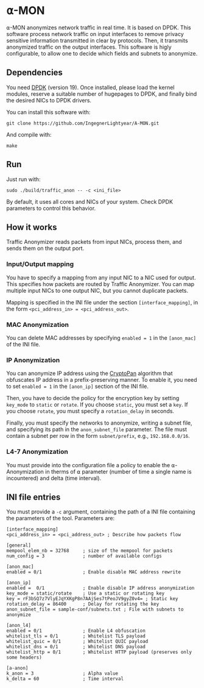 # ⍺-MON
⍺-MON anonymizes network traffic in real time. It is based on DPDK.
This software process network traffic on input interfaces to remove privacy sensitive information transmitted in clear by protocols.
Then, it transmits anonymized traffic on the output interfaces.
This software is higly configurable, to allow one to decide which fields and subnets to anonymize. 

## Dependencies

You need [DPDK](http://dpdk.org/) (version 19).
Once installed, please load the kernel modules, reserve a suitable number of hugepages to DPDK, and finally bind the desired NICs to DPDK drivers.

You can install this software with:
``` 
git clone https://github.com/IngegnerLightyear/A-MON.git
```

And compile with:
```
make
```

## Run
Just run with:
```
sudo ./build/traffic_anon -- -c <ini_file>
```

By default, it uses all cores and NICs of your system. Check DPDK parameters to control this behavior.

## How it works

Traffic Anonymizer reads packets from input NICs, process them, and sends them on the output port.

### Input/Output mapping

You have to specify a mapping from any input NIC to a NIC used for output. This specifies how packets are routed by Traffic Anonymizer.
You can map multiple input NICs to one output NIC, but you cannot duplicate packets.

Mapping is specified in the INI file under the section `[interface_mapping]`, in the form `<pci_address_in> = <pci_address_out>`.

### MAC Anonymization

You can delete MAC addresses by specifying `enabled = 1` in the `[anon_mac]` of the INI file.

### IP Anonymization

You can anonymize IP address using the [CryptoPan](https://www.cc.gatech.edu/computing/Networking/projects/cryptopan/) algorithm that obfuscates IP address in a prefix-preserving manner. To enable it, you need to set `enabled = 1` in the `[anon_ip]` section of the INI file.

Then, you have to decide the policy for the encryption key by setting `key_mode` to `static` or `rotate`.
If you choose `static`, you must set a `key`. If you choose `rotate`, you must specify a `rotation_delay` in seconds.

Finally, you must specify the networks to anonymize, writing a subnet file, and specifying its path in the `anon_subnet_file` parameter. The file must contain a subnet per row in the form `subnet/prefix`, e.g., `192.168.0.0/16`.

### L4-7 Anonymization

You must provide into the configuration file a policy to enable the ⍺-Anonymization in therms of ⍺ parameter (number of time a single name is incountered) and delta (time interval).

## INI file entries
You must provide a `-c` argument, containing the path of a INI file containing the parameters of the tool.
Parameters are:
```
[interface_mapping]
<pci_address_in> = <pci_address_out> ; Describe how packets flow

[general]
mempool_elem_nb = 32768     ; size of the mempool for packets
num_config = 3              ; number of available configs

[anon_mac]
enabled = 0/1               ; Enable disable MAC address rewrite

[anon_ip]
enabled =  0/1              ; Enable disable IP address anonymization
key_mode = static/rotate    ; Use a static or rotating key
key = rF3bSQ7z7VlyEJqYXKgP8n7AAjSes7tPeoJV9gyZ0v4= ; Static key
rotation_delay = 86400      ; Delay for rotating the key
anon_subnet_file = sample-conf/subnets.txt ; File with subnets to anonymize

[anon_l4]
enabled = 0/1               ; Enable L4 obfuscation
whitelist_tls = 0/1         ; Whitelist TLS payload
whitelist_quic = 0/1        ; Whitelist QUIC payload
whitelist_dns = 0/1         ; Whitelist DNS payload
whitelist_http = 0/1        ; Whitelist HTTP payload (preserves only some headers)

[a-anon]
k_anon = 3                  ; Alpha value
k_delta = 60                ; Time interval
```




